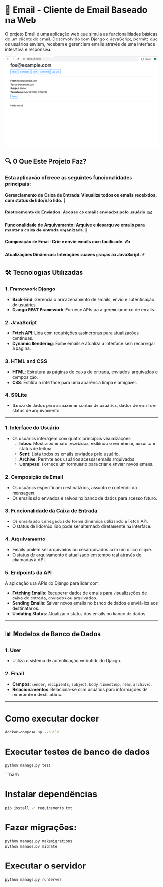 # 📧 Email - Cliente de Email Baseado na Web 

O projeto Email é uma aplicação web que simula as funcionalidades básicas de um cliente de email. Desenvolvido com Django e JavaScript, permite que os usuários enviem, recebam e gerenciem emails através de uma interface interativa e responsiva.

![image](image/image.png)

## 🔍 O Que Este Projeto Faz?

### Esta aplicação oferece as seguintes funcionalidades principais:

#### Gerenciamento de Caixa de Entrada: Visualize todos os emails recebidos, com status de lido/não lido. 📨
#### Rastreamento de Enviados: Acesse os emails enviados pelo usuário. ✉️
#### Funcionalidade de Arquivamento: Arquive e desarquive emails para manter a caixa de entrada organizada. 📂
#### Composição de Email: Crie e envie emails com facilidade. ✍️
#### Atualizações Dinâmicas: Interações suaves graças ao JavaScript. ⚡

## 🛠️ Tecnologias Utilizadas

### 1. **Framework Django**  
- **Back-End**: Gerencia o armazenamento de emails, envio e autenticação de usuários.  
- **Django REST Framework**: Fornece APIs para gerenciamento de emails.  

### 2. **JavaScript**  
- **Fetch API**: Lida com requisições assíncronas para atualizações contínuas.  
- **Dynamic Rendering**: Exibe emails e atualiza a interface sem recarregar a página. 

### 3. **HTML and CSS**  
- **HTML**: Estrutura as páginas de caixa de entrada, enviados, arquivados e composição.  
- **CSS**: Estiliza a interface para uma aparência limpa e amigável. 

### 4. **SQLite**  
- Banco de dados para armazenar contas de usuários, dados de emails e status de arquivamento.

---

### 1. Interface do Usuário  
- Os usuários interagem com quatro principais visualizações: 
  - **Inbox**: Mostra os emails recebidos, exibindo o remetente, assunto e status de leitura.
  - **Sent**: Lista todos os emails enviados pelo usuário.
  - **Archive**: Permite aos usuários acessar emails arquivados.  
  - **Compose**:  Fornece um formulário para criar e enviar novos emails.  

### 2. Composição de Email
- Os usuários especificam destinatários, assunto e conteúdo da mensagem.  
- Os emails são enviados e salvos no banco de dados para acesso futuro. 

### 3. Funcionalidade da Caixa de Entrada
- Os emails são carregados de forma dinâmica utilizando a Fetch API.  
- O status de lido/não lido pode ser alternado diretamente na interface.  

### 4. Arquivamento  
- Emails podem ser arquivados ou desarquivados com um único clique.  
- O status de arquivamento é atualizado em tempo real através de chamadas à API.  

### 5. Endpoints da API 
A aplicação usa APIs do Django para lidar com:  
- **Fetching Emails**: Recuperar dados de emails para visualizações de caixa de entrada, enviados ou arquivados.  
- **Sending Emails**: Salvar novos emails no banco de dados e enviá-los aos destinatários.  
- **Updating Status**: Atualizar o status dos emails no banco de dados.  

---

## 📊 Modelos de Banco de Dados

### 1. **User**  
- Utiliza o sistema de autenticação embutido do Django. 

### 2. **Email**  
- **Campos**: `sender`, `recipients`, `subject`, `body`, `timestamp`, `read`, `archived`.  
- **Relacionamentos**: Relaciona-se com usuários para informações de remetente e destinatário.  

---

# Como executar docker

```bash
docker-compose up --build
```
# Executar testes de banco de dados
```bash
python manage.py test
```
´´´bash
# Instalar dependências
```bash
pip install -r requirements.txt
```
# Fazer migrações:
```bash
python manage.py makemigrations
python manage.py migrate
```
# Executar o servidor
```bash
python manage.py runserver
```

